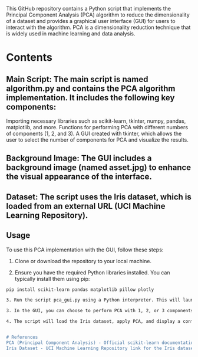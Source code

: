 This GitHub repository contains a Python script that implements the Principal Component Analysis (PCA) algorithm to reduce the dimensionality of a dataset and provides a graphical user interface (GUI) for users to interact with the algorithm. PCA is a dimensionality reduction technique that is widely used in machine learning and data analysis.

# Contents
## Main Script: The main script is named algorithm.py and contains the PCA algorithm implementation. It includes the following key components:
Importing necessary libraries such as scikit-learn, tkinter, numpy, pandas, matplotlib, and more.
Functions for performing PCA with different numbers of components (1, 2, and 3).
A GUI created with tkinter, which allows the user to select the number of components for PCA and visualize the results.

## Background Image: The GUI includes a background image (named asset.jpg) to enhance the visual appearance of the interface.

## Dataset: The script uses the Iris dataset, which is loaded from an external URL (UCI Machine Learning Repository).

## Usage
To use this PCA implementation with the GUI, follow these steps:

1. Clone or download the repository to your local machine.

2. Ensure you have the required Python libraries installed. You can typically install them using pip:

  ```sh
  pip install scikit-learn pandas matplotlib pillow plotly

3. Run the script pca_gui.py using a Python interpreter. This will launch the GUI.

3. In the GUI, you can choose to perform PCA with 1, 2, or 3 components.

4. The script will load the Iris dataset, apply PCA, and display a confusion matrix and accuracy score for the selected number of components. It will also display a scatter plot or 3D scatter plot to visualize the data's reduced dimensionality.


# References
PCA (Principal Component Analysis) - Official scikit-learn documentation on PCA.
Iris Dataset - UCI Machine Learning Repository link for the Iris dataset.
